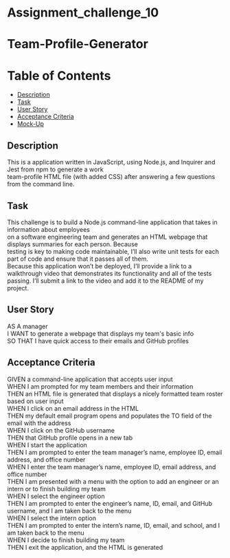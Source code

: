 # Assignment_challenge_10
<h1> Team-Profile-Generator</h1>
<h1>Table of Contents</h1>
<ul>
<li><a href="#">Description</a></li>
<li><a href="#">Task</a></li>
<li><a href="#">User Story</a></li>
<li><a href="#">Acceptance Criteria</a></li>
<li><a href="#">Mock-Up</a></li>
</ul>
<h2> Description</h2>
<p> This is a application written in JavaScript, using Node.js, and Inquirer and Jest from npm to generate a work <br>team-profile HTML file (with added CSS) after answering a few questions from the command line.</p>
<h2>Task</h2>
<p> This challenge is to build a Node.js command-line application that takes in information about employees<br> on a software engineering team and generates an HTML webpage that displays summaries for each person. Because <br>testing is key to making code maintainable, I’ll also write unit tests for each part of code and ensure that it passes all of them.<br>
 Because this application won’t be deployed, I’ll  provide a link to a walkthrough video that demonstrates its functionality and all of the tests passing. I’ll  submit a link to the video and add it to the README of my project.

</p>
<h2>User Story</h2>
<p>AS A manager<br/>
I WANT to generate a webpage that displays my team's basic info<br/>
SO THAT I have quick access to their emails and GitHub profiles<br/>
 <h2>Acceptance Criteria</h2>
 <p> GIVEN a command-line application that accepts user input<br/>
WHEN I am prompted for my team members and their information<br/>
THEN an HTML file is generated that displays a nicely formatted team roster based on user input<br/>
WHEN I click on an email address in the HTML<br/>
THEN my default email program opens and populates the TO field of the email with the address<br/>
WHEN I click on the GitHub username<br/>
THEN that GitHub profile opens in a new tab<br/>
WHEN I start the application<br/>
THEN I am prompted to enter the team manager’s name, employee ID, email address, and office number<br/>
WHEN I enter the team manager’s name, employee ID, email address, and office number<br/>
THEN I am presented with a menu with the option to add an engineer or an intern or to finish building my team<br/>
WHEN I select the engineer option<br/>
THEN I am prompted to enter the engineer’s name, ID, email, and GitHub username, and I am taken back to the menu<br/>
WHEN I select the intern option<br/>
THEN I am prompted to enter the intern’s name, ID, email, and school, and I am taken back to the menu<br/>
WHEN I decide to finish building my team<br/>
THEN I exit the application, and the HTML is generated</p>
